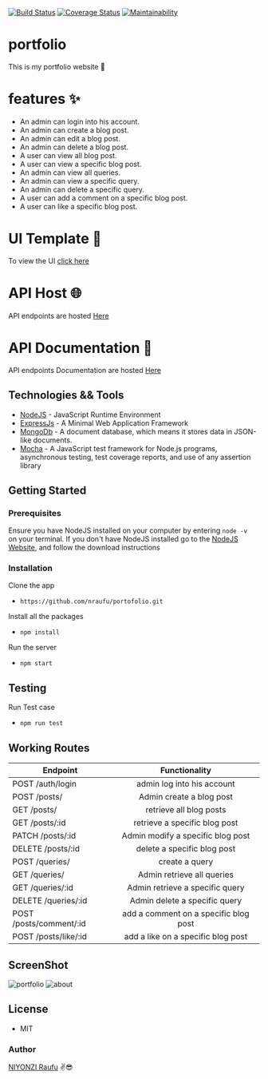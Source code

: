 [![Build Status](https://travis-ci.org/nraufu/portofolio.svg?branch=develop)](https://travis-ci.org/nraufu/portofolio)
[![Coverage Status](https://coveralls.io/repos/github/nraufu/portofolio/badge.svg?branch=develop)](https://coveralls.io/github/nraufu/portofolio?branch=develop)
[![Maintainability](https://api.codeclimate.com/v1/badges/bfedb3fb916fd1597118/maintainability)](https://codeclimate.com/github/nraufu/portofolio/maintainability)

# portfolio

This is my portfolio website :tada:

# features :sparkles:

- An admin can login into his account.
- An admin can create a blog post.
- An admin can edit a blog post.
- An admin can delete a blog post.
- A user can view all blog post.
- A user can view a specific blog post.
- An admin can view all queries.
- An admin can view a specific query.
- An admin can delete a specific query.
- A user can add a comment on a specific blog post.
- A user can like a specific blog post.

# UI Template :lipstick:
To view the UI [click here](https://nraufu.github.io/portofolio/UI/)

# API Host :globe_with_meridians:
API endpoints are hosted [Here](https://portfolio-nr.herokuapp.com/)

# API Documentation :pencil:
API endpoints Documentation are hosted [Here](https://portfolio-nr.herokuapp.com/api-docs/)

## Technologies && Tools

* [NodeJS](https://nodejs.org/) - JavaScript Runtime Environment
* [ExpressJs](https://expressjs.com/) - A Minimal  Web Application Framework
* [MongoDb](https://www.mongodb.com/) - A document database, which means it stores data in JSON-like documents.
* [Mocha](mochajs.org) - A JavaScript test framework for Node.js programs, asynchronous testing, test coverage reports, and use of any assertion library

## Getting Started

 ### Prerequisites

 Ensure you have NodeJS installed on your computer by entering  `node -v ` on your terminal. If you don't have NodeJS installed go to the [NodeJS Website](https://nodejs.org/en/download/), and follow the download instructions
 
### Installation

Clone the app
* ```https://github.com/nraufu/portofolio.git```

Install all the packages
* ```npm install ```

Run the server
*  ```npm start ```

## Testing
Run Test case
* ```npm run test```


## Working Routes

| Endpoint                |             Functionality             |
| ----------------------- | :-----------------------------------: |
| POST /auth/login        |      admin log into his account       |
| POST /posts/            |       Admin create a blog post        |
| GET /posts/             |        retrieve all blog posts        |
| GET /posts/:id          |     retrieve a specific blog post     |
| PATCH /posts/:id        |   Admin modify a specific blog post   |
| DELETE /posts/:id       |      delete a specific blog post      |
| POST /queries/          |            create a query             |
| GET  /queries/          |      Admin retrieve all queries       |
| GET  /queries/:id       |    Admin retrieve a specific query    |
| DELETE /queries/:id     |     Admin delete a specific query     |
| POST /posts/comment/:id | add a comment on a specific blog post |
| POST /posts/like/:id    |  add a like on a specific blog post   |


## ScreenShot
![portfolio](https://user-images.githubusercontent.com/49249449/91164932-2c5b7a00-e6d0-11ea-8091-fb59f5a88db2.PNG)
![about](https://user-images.githubusercontent.com/49249449/91164949-32515b00-e6d0-11ea-95de-74fc37ff77d1.PNG)

## License
- MIT

### Author

[NIYONZI Raufu](https://github.com/nraufu/) ✌😎


